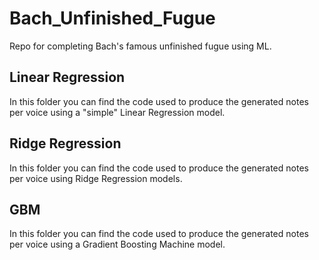 # Bach_Unfinished_Fugue
Repo for completing Bach's famous unfinished fugue using ML.

## Linear Regression
In this folder you can find the code used to produce the generated notes per voice using a "simple" Linear Regression model.
## Ridge Regression
In this folder you can find the code used to produce the generated notes per voice using Ridge Regression models.
## GBM
In this folder you can find the code used to produce the generated notes per voice using a Gradient Boosting Machine model.
